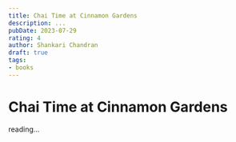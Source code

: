 ```yaml
---
title: Chai Time at Cinnamon Gardens
description: ...
pubDate: 2023-07-29
rating: 4
author: Shankari Chandran
draft: true
tags:
- books
---
```


# Chai Time at Cinnamon Gardens

reading...
